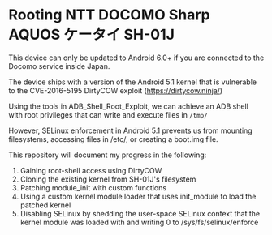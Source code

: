 # Rooting NTT DOCOMO Sharp AQUOS ケータイ SH-01J

This device can only be updated to Android 6.0+ if you are connected to the Docomo service inside Japan.

The device ships with a version of the Android 5.1 kernel that is vulnerable to the CVE-2016-5195 DirtyCOW exploit (https://dirtycow.ninja/)

Using the tools in ADB_Shell_Root_Exploit, we can achieve an ADB shell with root privileges that can write and execute files in `/tmp/`

However, SELinux enforcement in Android 5.1 prevents us from mounting filesystems, accessing files in /etc/, or creating a boot.img file.

This repository will document my progress in the following:

1. Gaining root-shell access using DirtyCOW
2. Cloning the existing kernel from SH-01J's filesystem
3. Patching module_init with custom functions
4. Using a custom kernel module loader that uses init_module to load the patched kernel
5. Disabling SELinux by shedding the user-space SELinux context that the kernel module was loaded with and writing 0 to /sys/fs/selinux/enforce
